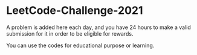 # LeetCode-Challenge-2021
A problem is added here each day, and you have 24 hours to make a valid submission for it in order to be eligible for rewards.

You can use the codes for educational purpose or learning.
